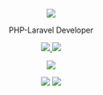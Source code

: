 <!-- Banner with animated text -->
<p align="center">
  <img src="https://capsule-render.vercel.app/api?type=waving&color=gradient&text=Hi%20there!%20I'm%20Justice%20Bellen&height=100&fontSize=40" />
</p>

<p align="center">PHP-Laravel Developer</p>

<p align="center">
  <a href="https://givemesleep.github.io" target="_blank">
    <img src="https://img.shields.io/badge/Portfolio-Website-blue?style=for-the-badge&logo=github" />
  </a>
  <a href="mailto:be.husto@gmail.com">
    <img src="https://img.shields.io/badge/Email-devhusto@gmail.com-red?style=for-the-badge&logo=gmail" />
  </a>
</p>

<p align="center">
  <img src="https://skillicons.dev/icons?i=js,php,laravel,bash,mysql,bootstrap,html,css,git,github" />
</p>

<p align="center">
  <img src="https://github-readme-stats.vercel.app/api/top-langs/?username=givemesleep&layout=compact&theme=radical" />
  <img src="https://github-readme-stats.vercel.app/api?username=givemesleep&show_icons=true&theme=radical" />
</p>
